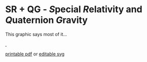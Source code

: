 # SR + QG - *S*pecial *R*elativity and *Q*uaternion *G*ravity

This graphic says most of it...

<a id="single_1" href="../../../img/Gravity/all_900.gif"
title="Four ways to see two events">
    <img class='visible-xs' src="../../../img/Gravity/all_400.gif" alt="" />
    <img class='hidden-xs' src="../../../img/Gravity/all_600.gif" alt="" /></a>  

[printable pdf](../pdfs/sr_and_qg.all.pdf) or [editable svg](../img/Gravity/sr_and_qg.all.svg)


